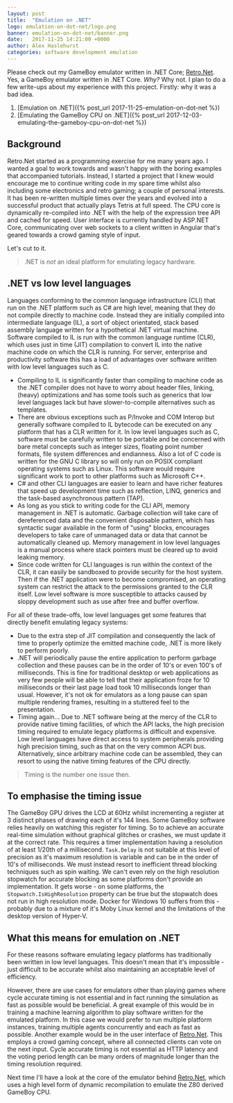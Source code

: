 ```yaml
---
layout: post
title:  "Emulation on .NET"
logo: emulation-on-dot-net/logo.png
banner: emulation-on-dot-net/banner.png
date:   2017-11-25 14:21:00 +0000
author: Alex Haslehurst
categories: software development emulation
---
```


Please check out my GameBoy emulator written in .NET Core; [Retro.Net](https://github.com/axle-h/Retro.Net). Yes, a GameBoy emulator written in .NET Core. *Why?* Why not.
I plan to do a few write-ups about my experience with this project. Firstly: why it was a bad idea.

<!--more-->

1. [Emulation on .NET]({% post_url 2017-11-25-emulation-on-dot-net %})
2. [Emulating the GameBoy CPU on .NET]({% post_url 2017-12-03-emulating-the-gameboy-cpu-on-dot-net %})

## Background

Retro.Net started as a programming exercise for me many years ago. I wanted a goal to work towards and wasn't happy with the boring examples that accompanied tutorials. Instead, I started a project that I knew would encourage me to continue writing code in my spare time whilst also including some electronics and retro gaming; a couple of personal interests. It has been re-written multiple times over the years and evolved into a successful product that actually plays Tetris at full speed. The CPU core is dynamically re-compiled into .NET with the help of the expression tree API and cached for speed. User interface is currently handled by ASP.NET Core, communicating over web sockets to a client written in Angular that's geared towards a crowd gaming style of input. 

Let's cut to it.
> .NET is *not* an ideal platform for emulating legacy hardware.

## .NET vs low level languages

Languages conforming to the common language infrastructure (CLI) that run on the .NET platform such as C# are high level, meaning that they do not compile directly to machine code. Instead they are initially compiled into intermediate language (IL), a sort of object orientated, stack based assembly language written for a hypothetical .NET virtual machine. Software compiled to IL is run with the common language runtime (CLR), which uses just in time (JIT) compilation to convert IL into the native machine code on which the CLR is running. For server, enterprise and productivity software this has a load of advantages over software written with low level languages such as C.

* Compiling to IL is significantly faster than compiling to machine code as the .NET compiler does not have to worry about header files, linking, (heavy) optimizations and has some tools such as generics that low level languages lack but have slower-to-compile alternatives such as templates.
* There are obvious exceptions such as P/Invoke and COM Interop but generally software compiled to IL bytecode can be executed on any platform that has a CLR written for it. In low level languages such as C, software must be carefully written to be portable and be concerned with bare metal concepts such as integer sizes, floating point number formats, file system differences and endianness. Also a lot of C code is written for the GNU C library so will only run on POSIX compliant operating systems such as Linux. This software would require significant work to port to other platforms such as Microsoft C++.
* C# and other CLI languages are easier to learn and have richer features that speed up development time such as reflection, LINQ, generics and the task-based asynchronous pattern (TAP).
* As long as you stick to writing code for the CLI API, memory management in .NET is automatic. Garbage collection will take care of dereferenced data and the convenient disposable pattern, which has syntactic sugar available in the form of "using" blocks, encourages developers to take care of unmanaged data or data that cannot be automatically cleaned up. Memory management in low level languages is a manual process where stack pointers must be cleared up to avoid leaking memory.
* Since code written for CLI languages is run within the context of the CLR, it can easily be sandboxed to provide security for the host system. Then if the .NET application were to become compromised, an operating system can restrict the attack to the permissions granted to the CLR itself. Low level software is more susceptible to attacks caused by sloppy development such as use after free and buffer overflow.

For all of these trade-offs, low level languages get some features that directly benefit emulating legacy systems:

* Due to the extra step of JIT compilation and consequently the lack of time to properly optimize the emitted machine code, .NET is more likely to perform poorly.
* .NET will periodically pause the entire application to perform garbage collection and these pauses can be in the order of 10's or even 100's of milliseconds. This is fine for traditional desktop or web applications as very few people will be able to tell that their application froze for 10 milliseconds or their last page load took 10 milliseconds longer than usual. However, it's not ok for emulators as a long pause can span multiple rendering frames, resulting in a stuttered feel to the presentation.
* Timing again… Due to .NET software being at the mercy of the CLR to provide native timing facilities, of which the API lacks, the high precision timing required to emulate legacy platforms is difficult and expensive. Low level languages have direct access to system peripherals providing high precision timing, such as that on the very common ACPI bus. Alternatively, since arbitrary machine code can be assembled, they can resort to using the native timing features of the CPU directly.

> Timing is the number one issue then.

## To emphasise the timing issue

The GameBoy GPU drives the LCD at 60Hz whilst incrementing a register at 3 distinct phases of drawing each of it's 144 lines. Some GameBoy software relies heavily on watching this register for timing. So to achieve an accurate real-time simulation without graphical glitches or crashes, we must update it at the correct rate. This requires a timer implementation having a resolution of at least 1/20th of a millisecond. `Task.Delay` is not suitable at this level of precision as it's maximum resolution is variable and can be in the order of 10's of milliseconds. We must instead resort to inefficient thread blocking techniques such as spin waiting. We can't even rely on the high resolution stopwatch for accurate blocking as some platforms don't provide an implementation. It gets worse - on some platforms, the `Stopwatch.IsHighResolution` property can be true but the stopwatch does not run in high resolution mode. Docker for Windows 10 suffers from this - probably due to a mixture of it's Moby Linux kernel and the limitations of the desktop version of Hyper-V.

## What this means for emulation on .NET

For these reasons software emulating legacy platforms has traditionally been written in low level languages. This doesn't mean that it's impossible - just difficult to be accurate whilst also maintaining an acceptable level of efficiency.

However, there are use cases for emulators other than playing games where cycle accurate timing is not essential and in fact running the simulation as fast as possible would be beneficial. A great example of this would be in training a machine learning algorithm to play software written for the emulated platform. In this case we would prefer to run multiple platform instances, training multiple agents concurrently and each as fast as possible. Another example would be in the user interface of [Retro.Net](https://github.com/axle-h/Retro.Net). This employs a crowd gaming concept, where all connected clients can vote on the next input. Cycle accurate timing is not essential as HTTP latency and the voting period length can be many orders of magnitude longer than the timing resolution required.

Next time I'll have a look at the core of the emulator behind [Retro.Net](https://github.com/axle-h/Retro.Net), which uses a high level form of dynamic recompilation to emulate the Z80 derived GameBoy CPU.